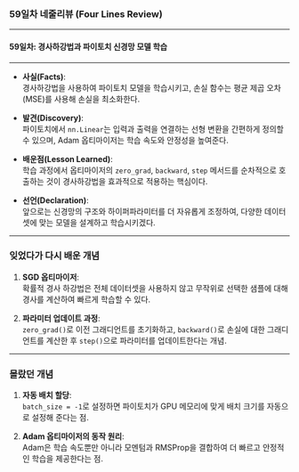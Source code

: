 ### **59일차 네줄리뷰 (Four Lines Review)**

---

#### 59일차: 경사하강법과 파이토치 신경망 모델 학습

---

- **사실(Facts)**:  
  경사하강법을 사용하여 파이토치 모델을 학습시키고, 손실 함수는 평균 제곱 오차(MSE)를 사용해 손실을 최소화한다.

- **발견(Discovery)**:  
  파이토치에서 `nn.Linear`는 입력과 출력을 연결하는 선형 변환을 간편하게 정의할 수 있으며, Adam 옵티마이저는 학습 속도와 안정성을 높여준다.

- **배운점(Lesson Learned)**:  
  학습 과정에서 옵티마이저의 `zero_grad`, `backward`, `step` 메서드를 순차적으로 호출하는 것이 경사하강법을 효과적으로 적용하는 핵심이다.

- **선언(Declaration)**:  
  앞으로는 신경망의 구조와 하이퍼파라미터를 더 자유롭게 조정하여, 다양한 데이터셋에 맞는 모델을 설계하고 학습시키겠다.

---

### **잊었다가 다시 배운 개념**

1. **SGD 옵티마이저**:  
   확률적 경사 하강법은 전체 데이터셋을 사용하지 않고 무작위로 선택한 샘플에 대해 경사를 계산하여 빠르게 학습할 수 있다.
   
2. **파라미터 업데이트 과정**:  
   `zero_grad()`로 이전 그래디언트를 초기화하고, `backward()`로 손실에 대한 그래디언트를 계산한 후 `step()`으로 파라미터를 업데이트한다는 개념.

---

### **몰랐던 개념**

1. **자동 배치 할당**:  
   `batch_size = -1`로 설정하면 파이토치가 GPU 메모리에 맞게 배치 크기를 자동으로 설정해 준다는 점.

2. **Adam 옵티마이저의 동작 원리**:  
   Adam은 학습 속도뿐만 아니라 모멘텀과 RMSProp을 결합하여 더 빠르고 안정적인 학습을 제공한다는 점.
